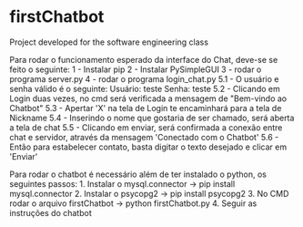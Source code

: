 # firstChatbot
Project developed for the software engineering class

Para rodar o funcionamento esperado da interface do Chat, deve-se se feito o seguinte:
1 - Instalar pip
2 - Instalar PySimpleGUI
3 - rodar o programa server.py
4 - rodar o programa login_chat.py
5.1 - O usuário e senha válido é o seguinte:
Usuário: teste
Senha: teste
5.2 - Clicando em Login duas vezes, no cmd será verificada a mensagem de "Bem-vindo ao Chatbot"
5.3 - Apertar 'X' na tela de Login te encaminhará para a tela de Nickname
5.4 - Inserindo o nome que gostaria de ser chamado, será aberta a tela de chat
5.5 - Clicando em enviar, será confirmada a conexão entre chat e servidor, através da mensagem 'Conectado com o Chatbot'
5.6 - Então para estabelecer contato, basta digitar o texto desejado e clicar em 'Enviar'


Para rodar o chatbot é necessário além de ter instalado o python, os seguintes passos:
	1. Instalar o mysql.connector -> pip install mysql.connector
	2. Instalar o psycopg2 -> pip install psycopg2
	3. No CMD rodar o arquivo firstChatbot -> python firstChatbot.py
	4. Seguir as instruções do chatbot